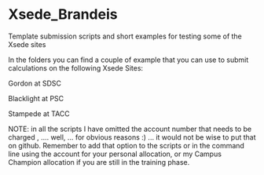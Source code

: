 # Xsede_Brandeis
Template submission scripts and short examples for testing some of the Xsede sites

In the folders you can find a couple of example that you can use to submit calculations on the following Xsede Sites:

Gordon at SDSC

Blacklight at PSC 

Stampede at TACC



NOTE: in all the scripts I have omitted the account number that needs to be charged , .... well, ... for obvious reasons :) ... it would not be wise to put that on github.  Remember to add that option to the scripts or in the command line using the account for your personal allocation, or my Campus Champion allocation if you are still in the training phase.
